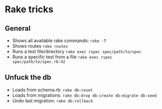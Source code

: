 # Rake tricks
## General

* Shows all available rake commands: `rake -T`
* Shows routes `rake routes`
* Runs a test file/directory `rake exec rspec spec/path/to/spec`
* Runs a specific test from a file `rake exec rspec spec/path/to/spec.rb:42`

## Unfuck the db

* Loads from schema.rb: `rake db:reset`
* Loads from migrations: `rake db:drop db:create db:migrate db:seed`
* Undo last migration: `rake db:rollback`
